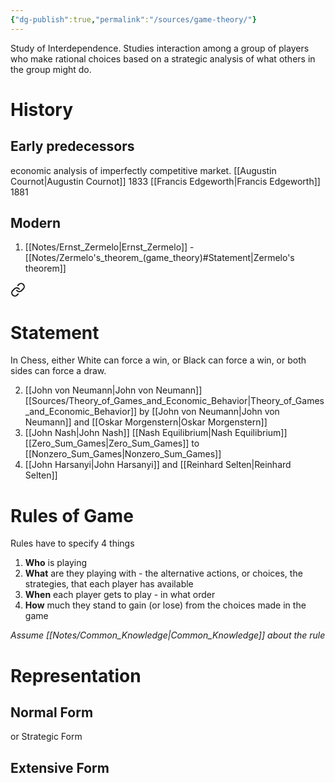 ```yaml
---
{"dg-publish":true,"permalink":"/sources/game-theory/"}
---
```



Study of Interdependence. Studies interaction among a group of players who make rational choices based on a strategic analysis of what others in the group might do. 
# History
## Early predecessors
economic analysis of imperfectly competitive market. 
	[[Augustin Cournot\|Augustin Cournot]] 1833
	[[Francis Edgeworth\|Francis Edgeworth]] 1881
## Modern 
1. [[Notes/Ernst_Zermelo\|Ernst_Zermelo]] - [[Notes/Zermelo's_theorem_(game_theory)#Statement\|Zermelo's theorem]] 
	
<div class="transclusion internal-embed is-loaded"><a class="markdown-embed-link" href="/notes/zermelo-s-theorem-game-theory/#statement" aria-label="Open link"><svg xmlns="http://www.w3.org/2000/svg" width="24" height="24" viewBox="0 0 24 24" fill="none" stroke="currentColor" stroke-width="2" stroke-linecap="round" stroke-linejoin="round" class="svg-icon lucide-link"><path d="M10 13a5 5 0 0 0 7.54.54l3-3a5 5 0 0 0-7.07-7.07l-1.72 1.71"></path><path d="M14 11a5 5 0 0 0-7.54-.54l-3 3a5 5 0 0 0 7.07 7.07l1.71-1.71"></path></svg></a><div class="markdown-embed">



# Statement
In Chess, either White can force a win, or Black can force a win, or both sides can force a draw.


</div></div>

2. [[John von Neumann\|John von Neumann]] 
	[[Sources/Theory_of_Games_and_Economic_Behavior\|Theory_of_Games_and_Economic_Behavior]] by [[John von Neumann\|John von Neumann]] and [[Oskar Morgenstern\|Oskar Morgenstern]]
3. [[John Nash\|John Nash]]
	[[Nash Equilibrium\|Nash Equilibrium]]
	[[Zero_Sum_Games\|Zero_Sum_Games]] to [[Nonzero_Sum_Games\|Nonzero_Sum_Games]]
 4. [[John Harsanyi\|John Harsanyi]] and [[Reinhard Selten\|Reinhard Selten]]

# Rules of Game
Rules have to specify 4 things
1. **Who** is playing
2. **What** are they playing with - the alternative actions, or choices, the strategies, that each player has available
3. **When** each player gets to play - in what order
4. **How** much they stand to gain (or lose) from the choices made in the game

*Assume [[Notes/Common_Knowledge\|Common_Knowledge]] about the rule*
# Representation
## Normal Form
or Strategic Form
## Extensive Form





